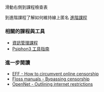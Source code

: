 [Title]: # (現在怎樣?)
[Difficulty]: # (初學者)
[Order]: # (10)

滑動右側到課程檢查表

到進階課程了解如何維持線上匿名
[進階課程](umbrella://lesson/the-internet/1)

### 相關的課程與工具

* [資訊管理課程](umbrella://lesson/managing-information)
* [Psiphon3 工具指南](umbrella://lesson/psiphon)

### 進一步閱讀
* [EFF - How to circumvent online censorship](https://ssd.eff.org/en/module/how-circumvent-online-censorship)
* [Floss manuals - Bypassing censorship](en.flossmanuals.net/bypassing-censorship/)
* [OpenNet - Outlining internet restrictions](https://opennet.net)